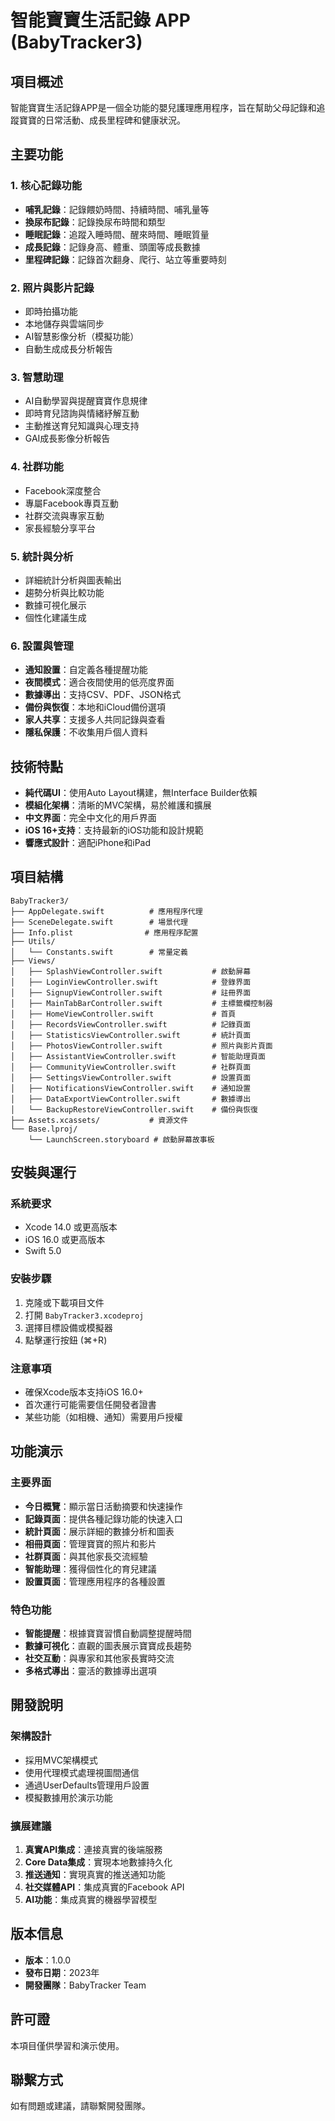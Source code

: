 # 智能寶寶生活記錄 APP (BabyTracker3)

## 項目概述

智能寶寶生活記錄APP是一個全功能的嬰兒護理應用程序，旨在幫助父母記錄和追蹤寶寶的日常活動、成長里程碑和健康狀況。

## 主要功能

### 1. 核心記錄功能
- **哺乳記錄**：記錄餵奶時間、持續時間、哺乳量等
- **換尿布記錄**：記錄換尿布時間和類型
- **睡眠記錄**：追蹤入睡時間、醒來時間、睡眠質量
- **成長記錄**：記錄身高、體重、頭圍等成長數據
- **里程碑記錄**：記錄首次翻身、爬行、站立等重要時刻

### 2. 照片與影片記錄
- 即時拍攝功能
- 本地儲存與雲端同步
- AI智慧影像分析（模擬功能）
- 自動生成成長分析報告

### 3. 智慧助理
- AI自動學習與提醒寶寶作息規律
- 即時育兒諮詢與情緒紓解互動
- 主動推送育兒知識與心理支持
- GAI成長影像分析報告

### 4. 社群功能
- Facebook深度整合
- 專屬Facebook專頁互動
- 社群交流與專家互動
- 家長經驗分享平台

### 5. 統計與分析
- 詳細統計分析與圖表輸出
- 趨勢分析與比較功能
- 數據可視化展示
- 個性化建議生成

### 6. 設置與管理
- **通知設置**：自定義各種提醒功能
- **夜間模式**：適合夜間使用的低亮度界面
- **數據導出**：支持CSV、PDF、JSON格式
- **備份與恢復**：本地和iCloud備份選項
- **家人共享**：支援多人共同記錄與查看
- **隱私保護**：不收集用戶個人資料

## 技術特點

- **純代碼UI**：使用Auto Layout構建，無Interface Builder依賴
- **模組化架構**：清晰的MVC架構，易於維護和擴展
- **中文界面**：完全中文化的用戶界面
- **iOS 16+支持**：支持最新的iOS功能和設計規範
- **響應式設計**：適配iPhone和iPad

## 項目結構

```
BabyTracker3/
├── AppDelegate.swift          # 應用程序代理
├── SceneDelegate.swift        # 場景代理
├── Info.plist                # 應用程序配置
├── Utils/
│   └── Constants.swift        # 常量定義
├── Views/
│   ├── SplashViewController.swift           # 啟動屏幕
│   ├── LoginViewController.swift            # 登錄界面
│   ├── SignupViewController.swift           # 註冊界面
│   ├── MainTabBarController.swift           # 主標籤欄控制器
│   ├── HomeViewController.swift             # 首頁
│   ├── RecordsViewController.swift          # 記錄頁面
│   ├── StatisticsViewController.swift       # 統計頁面
│   ├── PhotosViewController.swift           # 照片與影片頁面
│   ├── AssistantViewController.swift        # 智能助理頁面
│   ├── CommunityViewController.swift        # 社群頁面
│   ├── SettingsViewController.swift         # 設置頁面
│   ├── NotificationsViewController.swift    # 通知設置
│   ├── DataExportViewController.swift       # 數據導出
│   └── BackupRestoreViewController.swift    # 備份與恢復
├── Assets.xcassets/           # 資源文件
└── Base.lproj/
    └── LaunchScreen.storyboard # 啟動屏幕故事板
```

## 安裝與運行

### 系統要求
- Xcode 14.0 或更高版本
- iOS 16.0 或更高版本
- Swift 5.0

### 安裝步驟
1. 克隆或下載項目文件
2. 打開 `BabyTracker3.xcodeproj`
3. 選擇目標設備或模擬器
4. 點擊運行按鈕 (⌘+R)

### 注意事項
- 確保Xcode版本支持iOS 16.0+
- 首次運行可能需要信任開發者證書
- 某些功能（如相機、通知）需要用戶授權

## 功能演示

### 主要界面
- **今日概覽**：顯示當日活動摘要和快速操作
- **記錄頁面**：提供各種記錄功能的快速入口
- **統計頁面**：展示詳細的數據分析和圖表
- **相冊頁面**：管理寶寶的照片和影片
- **社群頁面**：與其他家長交流經驗
- **智能助理**：獲得個性化的育兒建議
- **設置頁面**：管理應用程序的各種設置

### 特色功能
- **智能提醒**：根據寶寶習慣自動調整提醒時間
- **數據可視化**：直觀的圖表展示寶寶成長趨勢
- **社交互動**：與專家和其他家長實時交流
- **多格式導出**：靈活的數據導出選項

## 開發說明

### 架構設計
- 採用MVC架構模式
- 使用代理模式處理視圖間通信
- 通過UserDefaults管理用戶設置
- 模擬數據用於演示功能

### 擴展建議
1. **真實API集成**：連接真實的後端服務
2. **Core Data集成**：實現本地數據持久化
3. **推送通知**：實現真實的推送通知功能
4. **社交媒體API**：集成真實的Facebook API
5. **AI功能**：集成真實的機器學習模型

## 版本信息

- **版本**：1.0.0
- **發布日期**：2023年
- **開發團隊**：BabyTracker Team

## 許可證

本項目僅供學習和演示使用。

## 聯繫方式

如有問題或建議，請聯繫開發團隊。 